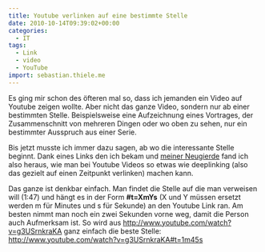 ```yaml
---
title: Youtube verlinken auf eine bestimmte Stelle
date: 2010-10-14T09:39:02+00:00
categories:
  - IT
tags:
  - Link
  - video
  - YouTube
import: sebastian.thiele.me
---
```

Es ging mir schon des öfteren mal so, dass ich jemanden ein Video auf Youtube zeigen wollte. Aber nicht das ganze Video, sondern nur ab einer bestimmten Stelle. Beispielsweise eine Aufzeichnung eines Vortrages, der Zusammenschnitt von mehreren Dingen oder wo oben zu sehen, nur ein bestimmter Ausspruch aus einer Serie.

Bis jetzt musste ich immer dazu sagen, ab wo die interessante Stelle beginnt. Dank eines Links den ich bekam und <a href="http://dobersch.com/direktlinks-youtube-videos" target="_blank">meiner Neugierde</a> fand ich also heraus, wie man bei Youtube Videos so etwas wie deeplinking (also das gezielt auf einen Zeitpunkt verlinken) machen kann.
  
Das ganze ist denkbar einfach. Man findet die Stelle auf die man verweisen will (1:47) und hängt es in der Form **#t=XmYs** (X und Y müssen ersetzt werden m für Minutes und s für Sekunde) an den Youtube Link ran. Am besten nimmt man noch ein zwei Sekunden vorne weg, damit die Person auch Aufmerksam ist. So wird aus <http://www.youtube.com/watch?v=g3USrnkraKA> ganz einfach die beste Stelle: <http://www.youtube.com/watch?v=g3USrnkraKA#t=1m45s>